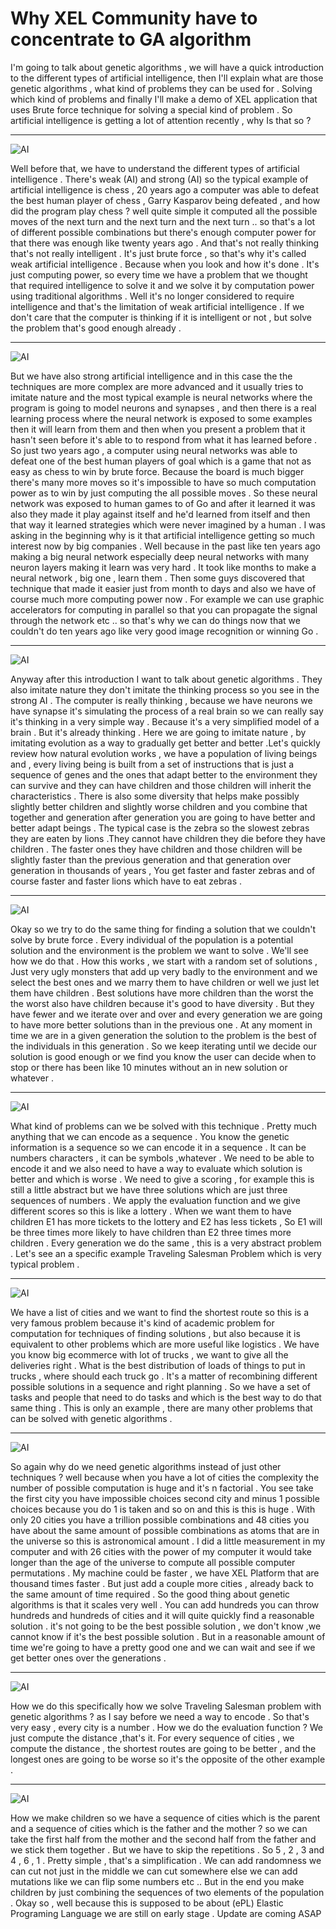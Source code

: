 # Why XEL Community have to concentrate to GA algorithm

I'm going to talk about genetic algorithms ,  we will have a quick introduction to the different types of artificial intelligence, then I'll explain what are those genetic algorithms , what kind of problems they can be used for . Solving which kind of problems and finally I'll make a demo of XEL application that uses Brute force technique for solving a special kind of problem . So artificial intelligence is getting a lot of attention recently , why Is that so ?

-----------------------------------------------
![AI](Untitled2.png)

Well before that, we have to understand the different types of artificial intelligence . There's weak (AI) and strong (AI) so the typical example of artificial intelligence is chess , 20 years ago a computer was able to defeat the best human player of chess , Garry Kasparov being defeated , and how did the program play chess ? well quite simple it computed all the possible moves of the next turn and the next turn and the next turn .. so that's a lot of different possible combinations but there's enough computer power for that there was enough like twenty years ago . And that's not really thinking that's not really intelligent . It's just brute force , so that's why it's called weak artificial intelligence . Because when you look and how it's done . It's just computing power, so every time we have a problem that we thought that required intelligence to solve it and we solve it by computation power using traditional algorithms . Well it's no longer considered to require intelligence and that's the limitation of weak artificial intelligence . If we don't care that the computer is thinking if it is intelligent or not  , but solve the problem that's good enough already .

-----------------------------------------------
![AI](Untitled3.png)

But we have also strong artificial intelligence and in this case the the techniques are more complex are more advanced and it usually tries to imitate nature and the most typical example is neural networks where the program is going to model neurons and synapses , and then there is a real learning process where the neural network is exposed to some examples then it will learn from them and then when you present a problem that it hasn't seen before it's able to to respond from what it has learned before . So just two years ago , a computer using neural networks was able to defeat one of the best human players of goal which is a game that not as easy as chess  to win by brute force. Because the board is much bigger there's many more moves so it's impossible to have so much computation power as to win by just computing the all possible moves . So these neural network was exposed to human games to of Go and after it learned it was also they made it play against itself and he'd learned from itself and then that way it learned strategies which were never imagined by a human .  I was asking in the beginning why is it that artificial intelligence getting so much interest now by big companies . Well because in the past like ten years ago making a big neural network especially deep neural networks with many neuron layers making it learn was very hard . It took like months to make a neural network  , big one , learn them . Then some guys discovered that technique that made it easier just from month to days and also we have of course much more computing power now . For example we can use graphic accelerators for computing in parallel so that you can propagate the signal through the network etc .. so that's why we can do things now that we couldn't do ten years ago like very good image recognition or winning Go .

---------------------------------------------
![AI](Untitled9.jpg)

Anyway after this introduction I want to talk about genetic algorithms  . They also imitate nature they don't imitate the thinking process so you see in the strong AI . The computer is really thinking , because we have neurons we have synapse  it's simulating the process of a real brain so we can really say it's thinking in a very simple way . Because it's a very simplified model of a brain  . But it's already thinking . Here we are going to imitate nature , by imitating evolution as a way to gradually get better and better .Let's quickly review how natural evolution works , we have a population of living beings and ,  every living being is built from a set of instructions that is just a sequence of genes and the ones that adapt better to the environment they can survive and they can have children and those children will inherit the characteristics . There is also some diversity that helps make possibly slightly better children and slightly worse children and you combine that together and generation after generation you are going to have better and better adapt beings . The typical case is  the zebra so the slowest zebras they are eaten by lions .They cannot have children they die before they have children . The faster ones they have children and those children will be slightly faster than the previous generation and that generation over generation in thousands of years , You get faster and faster zebras and of course faster and faster lions which have to eat zebras . 

-------------------------------------------
![AI](Untitled4.png)

 Okay so we try to do the same thing for finding a solution that we couldn't solve by brute force . Every individual of the population is a potential solution and the environment is the problem we want to solve . We'll see how we do that . How this works , we start with a random set of solutions , Just very ugly monsters that add up very badly to the environment and we select the best ones and we marry them to have children or well we just let them have children . Best solutions have more children than the worst the the worst also have children because it's good to have diversity  . But they have fewer and we iterate over and over and every generation we are going to have more better solutions than in the previous one . At any moment in time we are in a given generation the solution to the problem is the best of the individuals in this generation . So we keep iterating until we decide our solution is good enough or we find you know the user can decide when to stop or there has been like 10 minutes without an in new solution or whatever .
 
 ----------------------------------------
 ![AI](Untitled.png)
 
  What kind of problems can we be solved with this technique . Pretty much anything that we can encode as a sequence . You know the genetic information is a sequence so we can encode it in a sequence . It can be numbers characters , it can be symbols ,whatever . We need to be able to encode it and we also need to have a way to evaluate which solution is better and which is worse . We need to give a scoring , for example this is still a little abstract but we have three solutions which are just three sequences of numbers . We apply the evaluation function and we give different scores so this is like a lottery . When we want them to have children E1 has more tickets to the lottery and E2 has less tickets , So E1 will be three times more likely to have children than E2 three times more children . Every generation we do the same , this is a very abstract problem . Let's see an a specific example Traveling Salesman Problem which is very typical problem .
  
----------------------------------------
 ![AI](Untitled5.png)
 
 We have a list of cities and we want to find the shortest route so this is a very famous problem because it's kind of academic problem for computation for techniques of finding solutions , but also because it is equivalent to other problems which are more useful like logistics . We have you know big ecommerce with lot of trucks ,  we want to give all the deliveries right . What is the best distribution of loads of things to put in trucks , where should each truck go . It's a matter of recombining different possible solutions in a sequence and right planning . So we have a set of tasks and people that need to do tasks and which is the best way to do that same thing . This is only an example , there are many other problems that can be solved with genetic algorithms .
 
----------------------------------------
 ![AI](Untitled6.png)

So again why do we need genetic algorithms instead of just other techniques  ? well because when you have a lot of cities the complexity the number of possible computation is huge and it's n factorial . You see take the first city you have impossible choices second city and minus 1 possible choices because you do 1 is taken and so on and this is this is huge . With only 20 cities you have a trillion possible combinations and 48 cities you have about the same amount of possible combinations as atoms that are in the universe so this is astronomical amount . I did a little measurement in my computer and with 26 cities with the power of my computer it would take longer than the age of the universe to compute all possible computer permutations . My machine could be faster , we have XEL Platform that are thousand times faster . But just add a couple more cities , already back to the same amount of time required . So the good thing about genetic algorithms is that it scales very well . You can add hundreds you can throw hundreds and hundreds of cities and it will quite quickly find a reasonable solution . it's not going to be the best possible solution , we don't know ,we cannot know if it's the best possible solution . But in a reasonable amount of time we're going to have a pretty good one and we can wait and see if we get better ones over the generations . 

---------------------------------------
 ![AI](Untitled7.png)

How we do this specifically how we solve Traveling Salesman problem with genetic algorithms ? as I say before we need a way to encode . So that's very easy , every city is a number . How we do the evaluation function ? We just compute the distance ,that's it. For every sequence of cities , we compute the distance , the shortest routes are going to be better , and the longest ones are going to be worse so it's the opposite of the other example .

---------------------------------------
 ![AI](Untitled8.png)
 
 
 How we make children so we have a sequence of cities which is the parent and a sequence of cities which is the father and the mother ? so we can take the first half from the mother and the second half from the father and we stick them together . But we have to skip the repetitions . So 5 , 2 , 3 and  4 , 6 , 1 .  Pretty simple ,  that's a simplification . We can add randomness we can cut not just in the middle we can cut somewhere else we can add mutations like we can flip some numbers etc ..  But in the end you make children by just combining the sequences of two elements of the population . Okay so , well because this is supposed to be about (ePL) Elastic Programing Language  we are still on early stage . Update are coming ASAP 
 


